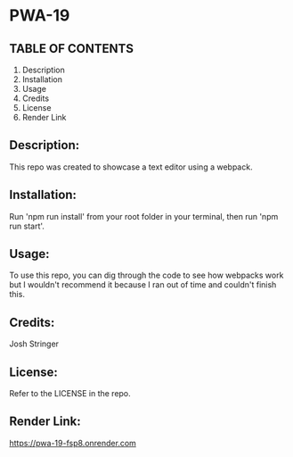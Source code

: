 # PWA-19

## TABLE OF CONTENTS

1. Description
2. Installation
3. Usage
4. Credits
5. License
6. Render Link

## Description:

This repo was created to showcase a text editor using a webpack.

## Installation:

Run 'npm run install' from your root folder in your terminal, then run 'npm run start'.

## Usage:

To use this repo, you can dig through the code to see how webpacks work but I wouldn't recommend it because I ran out of time and couldn't finish this.

## Credits:

Josh Stringer

## License:

Refer to the LICENSE in the repo.

## Render Link:

https://pwa-19-fsp8.onrender.com
